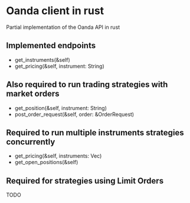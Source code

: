 # Oanda client in rust

Partial implementation of the Oanda API in rust

## Implemented endpoints

- get_instruments(&self)
- get_pricing(&self, instrument: String)

## Also required to run trading strategies with market orders

- get_position(&self, instrument: String)
- post_order_request(&self, order: &OrderRequest)

## Required to run multiple instruments strategies concurrently

- get_pricing(&self, instruments: Vec<String>)
- get_open_positions(&self)

## Required for strategies using Limit Orders

TODO
